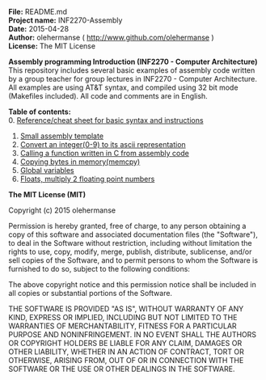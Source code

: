 **File:** README.md<br>
**Project name:** INF2270-Assembly<br>
**Date:** 2015-04-28<br>
**Author:** olehermanse ( http://www.github.com/olehermanse )<br>
**License:** The MIT License<br>

**Assembly programming Introduction (INF2270 - Computer Architecture)**<br>
This repository includes several basic examples of assembly code written by a group
teacher for group lectures in INF2270 - Computer Architecture. All examples are using
AT&T syntax, and compiled using 32 bit mode (Makefiles included). All code and comments
are in English.<br>

**Table of contents:**<br>
0. [Reference/cheat sheet for basic syntax and instructions](./asmBasics/)<br>
1. [Small assembly template](./asmtemplate/)<br>
2. [Convert an integer(0-9) to its ascii representation](./asciiConvert/)<br>
3. [Calling a function written in C from assembly code](./callCFunc/)<br>
4. [Copying bytes in memory(memcpy)](./memCopy/)<br>
5. [Global variables](./variables/)<br>
6. [Floats, multiply 2 floating point numbers](./floatMultiply/)<br>

**The MIT License (MIT)**

Copyright (c) 2015 olehermanse<br>

Permission is hereby granted, free of charge, to any person obtaining a copy
of this software and associated documentation files (the "Software"), to deal
in the Software without restriction, including without limitation the rights
to use, copy, modify, merge, publish, distribute, sublicense, and/or sell
copies of the Software, and to permit persons to whom the Software is
furnished to do so, subject to the following conditions:<br>

The above copyright notice and this permission notice shall be included in
all copies or substantial portions of the Software.<br>

THE SOFTWARE IS PROVIDED "AS IS", WITHOUT WARRANTY OF ANY KIND, EXPRESS OR
IMPLIED, INCLUDING BUT NOT LIMITED TO THE WARRANTIES OF MERCHANTABILITY,
FITNESS FOR A PARTICULAR PURPOSE AND NONINFRINGEMENT. IN NO EVENT SHALL THE
AUTHORS OR COPYRIGHT HOLDERS BE LIABLE FOR ANY CLAIM, DAMAGES OR OTHER
LIABILITY, WHETHER IN AN ACTION OF CONTRACT, TORT OR OTHERWISE, ARISING FROM,
OUT OF OR IN CONNECTION WITH THE SOFTWARE OR THE USE OR OTHER DEALINGS IN
THE SOFTWARE.<br>
<br>
